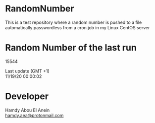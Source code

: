 # RandomNumber    
This is a test repository where a random number is pushed to a file automatically passwordless from a cron job in my Linux CentOS server    
# Random Number of the last run   
15544
      
Last update (GMT +1)    
11/19/20 00:00:02
# Developer    
Hamdy Abou El Anein   
hamdy.aea@protonmail.com
